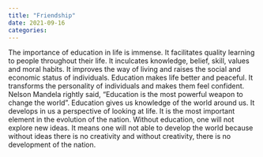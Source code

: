 ```yaml
---
title: "Friendship"
date: 2021-09-16
categories:
---
```

The importance of education in life is immense. It facilitates quality learning to people throughout their life. It inculcates knowledge, belief, skill, values and moral habits. It improves the way of living and raises the social and economic status of individuals. Education makes life better and peaceful. It transforms the personality of individuals and makes them feel confident.
 Nelson Mandela rightly said, “Education is the most powerful weapon to change the world”. 
 Education gives us knowledge of the world around us. It develops in us a perspective of looking at life. It is the most important element in the evolution of the nation. Without education, one will not explore new ideas. It means one will not able to develop the world because without ideas there is no creativity and without creativity, there is no development of the nation.